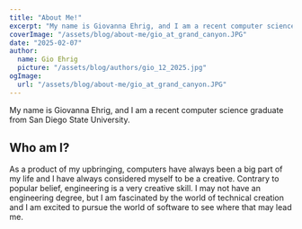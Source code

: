 ```yaml
---
title: "About Me!"
excerpt: "My name is Giovanna Ehrig, and I am a recent computer science graduate from San Diego State University."
coverImage: "/assets/blog/about-me/gio_at_grand_canyon.JPG"
date: "2025-02-07"
author:
  name: Gio Ehrig
  picture: "/assets/blog/authors/gio_12_2025.jpg"
ogImage:
  url: "/assets/blog/about-me/gio_at_grand_canyon.JPG"
---
```


My name is Giovanna Ehrig, and I am a recent computer science graduate from San Diego State University.

<!-- about me but the long version -->
## Who am I?

As a product of my upbringing, computers have always been a big part of my life and I have always considered myself to be a creative. Contrary to popular belief, engineering is a very creative skill. I may not have an engineering degree, but I am fascinated by the world of technical creation and I am excited to pursue the world of software to see where that may lead me. 
